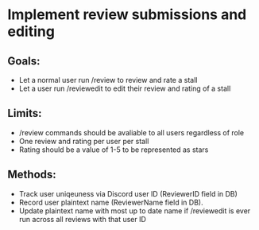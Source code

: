 # Implement review submissions and editing

## Goals:
- Let a normal user run /review to review and rate a stall
- Let a user run /reviewedit to edit their review and rating of a stall

## Limits:
- /review commands should be avaliable to all users regardless of role
- One review and rating per user per stall
- Rating should be a value of 1-5 to be represented as stars

## Methods:
- Track user uniqeuness via Discord user ID (ReviewerID field in DB)
- Record user plaintext name (ReviewerName field in DB). 
- Update plaintext name with most up to date name if /reviewedit is ever run across all reviews with that user ID